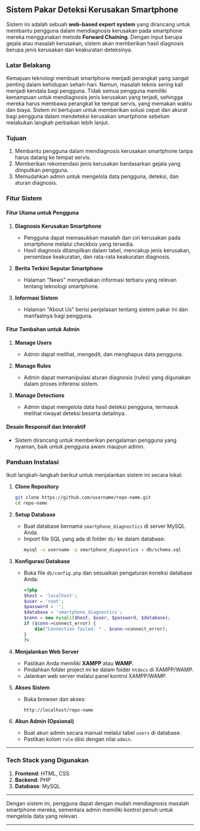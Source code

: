## **Sistem Pakar Deteksi Kerusakan Smartphone**  
Sistem ini adalah sebuah **web-based expert system** yang dirancang untuk membantu pengguna dalam mendiagnosis kerusakan pada smartphone mereka menggunakan metode **Forward Chaining**. Dengan input berupa gejala atau masalah kerusakan, sistem akan memberikan hasil diagnosis berupa jenis kerusakan dan keakuratan deteksinya.  

### **Latar Belakang**  
Kemajuan teknologi membuat smartphone menjadi perangkat yang sangat penting dalam kehidupan sehari-hari. Namun, masalah teknis sering kali menjadi kendala bagi pengguna. Tidak semua pengguna memiliki kemampuan untuk mendiagnosis jenis kerusakan yang terjadi, sehingga mereka harus membawa perangkat ke tempat servis, yang memakan waktu dan biaya. Sistem ini bertujuan untuk memberikan solusi cepat dan akurat bagi pengguna dalam mendeteksi kerusakan smartphone sebelum melakukan langkah perbaikan lebih lanjut.  

### **Tujuan**  
1. Membantu pengguna dalam mendiagnosis kerusakan smartphone tanpa harus datang ke tempat servis.  
2. Memberikan rekomendasi jenis kerusakan berdasarkan gejala yang diinputkan pengguna.  
3. Memudahkan admin untuk mengelola data pengguna, deteksi, dan aturan diagnosis.  

### **Fitur Sistem**  
#### **Fitur Utama untuk Pengguna**  
1. **Diagnosis Kerusakan Smartphone**  
   - Pengguna dapat memasukkan masalah dan ciri kerusakan pada smartphone melalui checkbox yang tersedia.  
   - Hasil diagnosis ditampilkan dalam tabel, mencakup jenis kerusakan, persentase keakuratan, dan rata-rata keakuratan diagnosis.  

2. **Berita Terkini Seputar Smartphone**  
   - Halaman "News" menyediakan informasi terbaru yang relevan tentang teknologi smartphone.  

3. **Informasi Sistem**  
   - Halaman "About Us" berisi penjelasan tentang sistem pakar ini dan manfaatnya bagi pengguna.  

#### **Fitur Tambahan untuk Admin**  
1. **Manage Users**  
   - Admin dapat melihat, mengedit, dan menghapus data pengguna.  

2. **Manage Rules**  
   - Admin dapat memanipulasi aturan diagnosis (rules) yang digunakan dalam proses inferensi sistem.  

3. **Manage Detections**  
   - Admin dapat mengelola data hasil deteksi pengguna, termasuk melihat riwayat deteksi beserta detailnya.  

#### **Desain Responsif dan Interaktif**  
- Sistem dirancang untuk memberikan pengalaman pengguna yang nyaman, baik untuk pengguna awam maupun admin.  

### **Panduan Instalasi**  
Ikuti langkah-langkah berikut untuk menjalankan sistem ini secara lokal:  

1. **Clone Repository**  
   ```bash
   git clone https://github.com/username/repo-name.git
   cd repo-name
   ```  

2. **Setup Database**  
   - Buat database bernama `smartphone_diagnostics` di server MySQL Anda.  
   - Import file SQL yang ada di folder `db/` ke dalam database:  
     ```bash
     mysql -u username -p smartphone_diagnostics < db/schema.sql
     ```  

3. **Konfigurasi Database**  
   - Buka file `db/config.php` dan sesuaikan pengaturan koneksi database Anda:  
     ```php
     <?php
     $host = 'localhost';
     $user = 'root';
     $password = '';
     $database = 'smartphone_diagnostics';
     $conn = new mysqli($host, $user, $password, $database);
     if ($conn->connect_error) {
         die("Connection failed: " . $conn->connect_error);
     }
     ?>
     ```  

4. **Menjalankan Web Server**  
   - Pastikan Anda memiliki **XAMPP** atau **WAMP**.  
   - Pindahkan folder project ini ke dalam folder `htdocs` di XAMPP/WAMP.  
   - Jalankan web server melalui panel kontrol XAMPP/WAMP.  

5. **Akses Sistem**  
   - Buka browser dan akses:  
     ```bash
     http://localhost/repo-name
     ```  

6. **Akun Admin (Opsional)**  
   - Buat akun admin secara manual melalui tabel `users` di database.  
   - Pastikan kolom `role` diisi dengan nilai `admin`.  

---

### **Tech Stack yang Digunakan**  
1. **Frontend**: HTML, CSS  
2. **Backend**: PHP  
3. **Database**: MySQL  

---

Dengan sistem ini, pengguna dapat dengan mudah mendiagnosis masalah smartphone mereka, sementara admin memiliki kontrol penuh untuk mengelola data yang relevan.  

--- 
